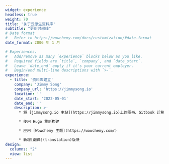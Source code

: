 ```yaml
---
widget: experience
headless: true
weight: 70
title: '关于云原生资料库'
subtitle: "更新时间线"
# Date format
#   Refer to https://wowchemy.com/docs/customization/#date-format
date_format: 2006 年 1 月

# Experiences.
#   Add/remove as many `experience` blocks below as you like.
#   Required fields are `title`, `company`, and `date_start`.
#   Leave `date_end` empty if it's your current employer.
#   Begin/end multi-line descriptions with `>-`.
experience:
  - title: '资料库建立'
    company: 'Jimmy Song'
    company_url: 'https://jimmysong.io'
    location: ''
    date_start: '2022-05-01'
    date_end: ''
    description: >-
      * 将 [jimmysong.io 主站](https://jimmysong.io)上的图书、Gitbook 迁移而来，原有的 Gitbook 停止维护

      * 使用 Hugo 重新构建

      * 应用 [Wowchemy 主题](https://wowchemy.com/)

      * 新增[翻译](translation)版块               
design:
  columns: "2"
  view: list
---
```

